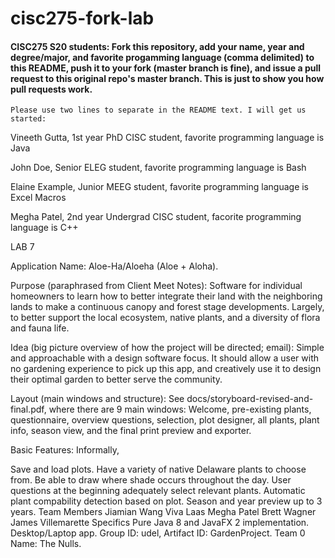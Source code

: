 # cisc275-fork-lab

#### CISC275 S20 students: Fork this repository, add your name, year and degree/major, and favorite progamming language (comma delimited) to this README, push it to your fork (master branch is fine), and issue a pull request to this original repo's master branch. This is just to show you how pull requests work.

```Please use two lines to separate in the README text. I will get us started:```

Vineeth Gutta, 1st year PhD CISC student, favorite programming language is Java

John Doe, Senior ELEG student, favorite programming language is Bash

Elaine Example, Junior MEEG student, favorite programming language is Excel Macros

Megha Patel, 2nd year Undergrad CISC student, facorite programming language is C++

LAB 7

Application Name: Aloe-Ha/Aloeha (Aloe + Aloha).

Purpose (paraphrased from Client Meet Notes): Software for individual homeowners to learn how to better integrate their land with the neighboring lands to make a continuous canopy and forest stage developments. Largely, to better support the local ecosystem, native plants, and a diversity of flora and fauna life.

Idea (big picture overview of how the project will be directed; email): Simple and approachable with a design software focus. It should allow a user with no gardening experience to pick up this app, and creatively use it to design their optimal garden to better serve the community.

Layout (main windows and structure): See docs/storyboard-revised-and-final.pdf, where there are 9 main windows: Welcome, pre-existing plants, questionnaire, overview questions, selection, plot designer, all plants, plant info, season view, and the final print preview and exporter.

Basic Features: Informally,

Save and load plots.
Have a variety of native Delaware plants to choose from.
Be able to draw where shade occurs throughout the day.
User questions at the beginning adequately select relevant plants.
Automatic plant compability detection based on plot.
Season and year preview up to 3 years.
Team Members
Jiamian Wang
Viva Laas
Megha Patel
Brett Wagner
James Villemarette
Specifics
Pure Java 8 and JavaFX 2 implementation.
Desktop/Laptop app.
Group ID: udel, Artifact ID: GardenProject.
Team 0 Name: The Nulls.

